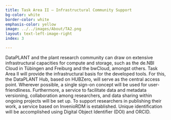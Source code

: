 ```yaml
---
title: Task Area II – Infrastructural Community Support
bg-color: white
border-color: white
emphasis-color: yellow
image: ../../images/About/TA2.png
layout: text-left-image-right
index: 3

---
```


DataPLANT and the plant research community can draw on extensive infrastructural capacities for compute and storage, such as the de.NBI Cloud in Tübingen and Freiburg and the bwCloud, amongst others. Task Area II will provide the infrastructural basis for the developed tools. For this, the DataPLANT Hub, based on HUBZero, will serve as the central access point. 
Wherever possible, a single sign-on concept will be used for user-friendliness. Furthermore, a service to facilitate data and metadata versioning, collaboration among researchers, and data sharing within ongoing projects will be set up. To support researchers in publishing their work, a service based on InvenioRDM is established. Unique identification will be accomplished using Digital Object Identifier (DOI) and ORCID.


